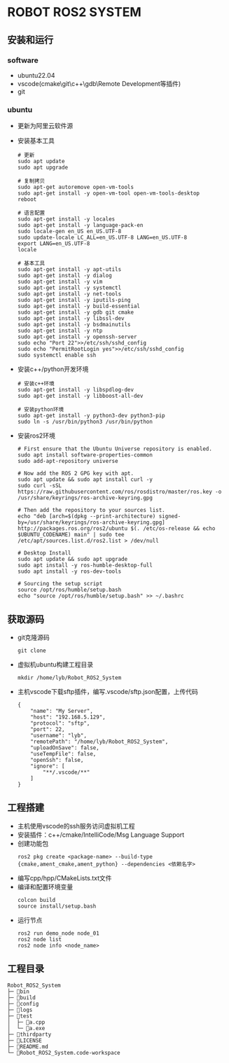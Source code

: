 # ROBOT ROS2 SYSTEM

## 安装和运行

### software
* ubuntu22.04
* vscode(cmake\git\c++\gdb\Remote Development等插件)
* git

### ubuntu
* 更新为阿里云软件源
* 安装基本工具
  ```
  # 更新
  sudo apt update
  sudo apt upgrade

  # 复制拷贝
  sudo apt-get autoremove open-vm-tools
  sudo apt-get install -y open-vm-tool open-vm-tools-desktop
  reboot

  # 语言配置
  sudo apt-get install -y locales
  sudo apt-get install -y language-pack-en
  sudo locale-gen en_US en_US.UTF-8
  sudo update-locale LC_ALL=en_US.UTF-8 LANG=en_US.UTF-8
  export LANG=en_US.UTF-8
  locale

  # 基本工具
  sudo apt-get install -y apt-utils
  sudo apt-get install -y dialog
  sudo apt-get install -y vim
  sudo apt-get install -y systemctl
  sudo apt-get install -y net-tools
  sudo apt-get install -y iputils-ping
  sudo apt-get install -y build-essential
  sudo apt-get install -y gdb git cmake
  sudo apt-get install -y libssl-dev
  sudo apt-get install -y bsdmainutils
  sudo apt-get install -y ntp
  sudo apt-get install -y openssh-server
  sudo echo "Port 22">>/etc/ssh/sshd_config
  sudo echo "PermitRootLogin yes">>/etc/ssh/sshd_config
  sudo systemctl enable ssh
  ```

* 安装c++/python开发环境
  ```
  # 安装c++环境
  sudo apt-get install -y libspdlog-dev
  sudo apt-get install -y libboost-all-dev

  # 安装python环境
  sudo apt-get install -y python3-dev python3-pip
  sudo ln -s /usr/bin/python3 /usr/bin/python
  ```

* 安装ros2环境
  ```
  # First ensure that the Ubuntu Universe repository is enabled.
  sudo apt install software-properties-common
  sudo add-apt-repository universe

  # Now add the ROS 2 GPG key with apt.
  sudo apt update && sudo apt install curl -y
  sudo curl -sSL https://raw.githubusercontent.com/ros/rosdistro/master/ros.key -o /usr/share/keyrings/ros-archive-keyring.gpg
  
  # Then add the repository to your sources list.
  echo "deb [arch=$(dpkg --print-architecture) signed-by=/usr/share/keyrings/ros-archive-keyring.gpg] http://packages.ros.org/ros2/ubuntu $(. /etc/os-release && echo $UBUNTU_CODENAME) main" | sudo tee /etc/apt/sources.list.d/ros2.list > /dev/null

  # Desktop Install 
  sudo apt update && sudo apt upgrade
  sudo apt install -y ros-humble-desktop-full
  sudo apt install -y ros-dev-tools

  # Sourcing the setup script
  source /opt/ros/humble/setup.bash
  echo "source /opt/ros/humble/setup.bash" >> ~/.bashrc
  ```

## 获取源码
* git克隆源码
  ```
  git clone
  ```

* 虚拟机ubuntu构建工程目录
  ```
  mkdir /home/lyb/Robot_ROS2_System
  ```

* 主机vscode下载sftp插件，编写.vscode/sftp.json配置，上传代码
  ```
  {
      "name": "My Server",
      "host": "192.168.5.129",
      "protocol": "sftp",
      "port": 22,
      "username": "lyb",
      "remotePath": "/home/lyb/Robot_ROS2_System",
      "uploadOnSave": false,
      "useTempFile": false,
      "openSsh": false,
      "ignore": [ 
          "**/.vscode/**"
      ]
  }
  ```

## 工程搭建
* 主机使用vscode的ssh服务访问虚拟机工程
* 安装插件：c++/cmake/IntelliCode/Msg Language Support
* 创建功能包
  ```
  ros2 pkg create <package-name> --build-type {cmake,ament_cmake,ament_python} --dependencies <依赖名字>
  ```
* 编写cpp/hpp/CMakeLists.txt文件
* 编译和配置环境变量
  ```
  colcon build
  source install/setup.bash
  ```
* 运行节点
  ```
  ros2 run demo_node node_01
  ros2 node list
  ros2 node info <node_name>
  ```

## 工程目录

```
Robot_ROS2_System
├─ 📁bin
├─ 📁build
├─ 📁config
├─ 📁logs
├─ 📁test
│  ├─ 📄a.cpp
│  └─ 📄a.exe
├─ 📁thirdparty
├─ 📄LICENSE
├─ 📄README.md
└─ 📄Robot_ROS2_System.code-workspace
```